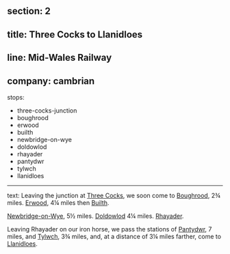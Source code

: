 section: 2
----
title: Three Cocks to Llanidloes
----
line: Mid-Wales Railway
----
company: cambrian
----
stops:
- three-cocks-junction
- boughrood
- erwood
- builth
- newbridge-on-wye
- doldowlod
- rhayader
- pantydwr
- tylwch
- llanidloes
----
text: Leaving the junction at [Three Cocks](/stations/three-cocks-junction), we soon come to [Boughrood](/stations/boughrood), 2¾ miles. [Erwood](/stations/erwood), 4¼ miles then [Builth](/stations/builth).

[Newbridge-on-Wye](/stations/newbridge-on-wye), 5½ miles. [Doldowlod](/stations/) 4¼ miles. [Rhayader](/stations/rhayader).

Leaving Rhayader on our iron horse, we pass the stations of [Pantydwr](/stations/pantydwr), 7 miles, and [Tylwch](/stations/tylwch), 3¾ miles, and, at a distance of 3¼ miles farther, come to [Llanidloes](/stations/llanidloes).
